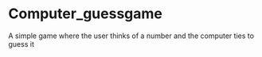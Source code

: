 # Computer_guessgame
A simple game where the user thinks of a number and the computer ties to guess it 
